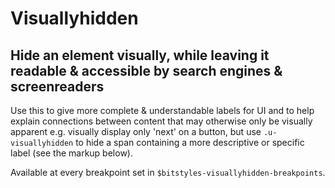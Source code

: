# Visuallyhidden

## Hide an element visually, while leaving it readable & accessible by search engines & screenreaders

Use this to give more complete & understandable labels for UI and to help explain connections between content that may otherwise only be visually apparent e.g. visually display only 'next' on a button, but use `.u-visuallyhidden` to hide a span containing a more descriptive or specific label (see the markup below).

Available at every breakpoint set in `$bitstyles-visuallyhidden-breakpoints`.
